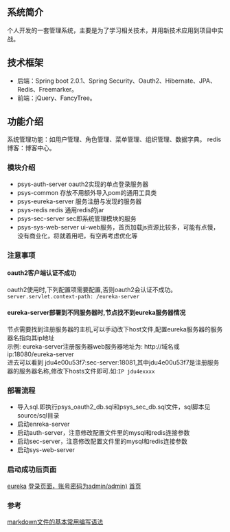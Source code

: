 ## 系统简介
  个人开发的一套管理系统，主要是为了学习相关技术，并用新技术应用到项目中实战。
  
## 技术框架
 * 后端：Spring boot 2.0.1、Spring Security、Oauth2、Hibernate、JPA、Redis、Freemarker。  
 * 前端：jQuery、FancyTree。
 
## 功能介绍
  系统管理功能：如用户管理、角色管理、菜单管理、组织管理、数据字典。
  redis博客：博客中心。 
  
### 模块介绍
* psys-auth-server oauth2实现的单点登录服务器
* psys-common 存放不用额外导入pom的通用工具类
* psys-eureka-server 服务注册与发现的服务器
* psys-redis redis 通用redis的jar    
* psys-sec-server sec即系统管理模块的服务
* psys-sys-web-server ui-web服务，首页加载js资源比较多，可能有点慢，没有商业化，将就着用吧，有空再考虑优化等
  
### 注意事项

#### oauth2客户端认证不成功

oauth2使用时,下列配置项需要配置,否则oauth2会认证不成功。```server.servlet.context-path: /eureka-server```

#### eureka-server部署到不同服务器时,节点找不到eureka服务器情况
节点需要找到注册服务器的主机,可以手动改下host文件,配置eureka服务器的服务器名指向其ip地址  
示例: eureka-server注册服务器web服务器地址为: http://域名或ip:18080/eureka-server  
进去可以看到 jdu4e00u53f7:sec-server:18081,其中jdu4e00u53f7是注册服务器的服务器名称,修改下hosts文件即可.如:```IP jdu4exxxx```

### 部署流程
* 导入sql.即执行psys_oauth2_db.sql和psys_sec_db.sql文件，sql脚本见source/sql目录
* 启动enreka-server
* 启动auth-server，注意修改配置文件里的mysql和redis连接参数
* 启动sec-server，注意修改配置文件里的mysql和redis连接参数
* 启动sys-web-server

### 启动成功后页面
[eureka](http://localhost:18080/eureka-server/)
[登录页面，账号密码为admin/admin)](http://localhost:18090/auth-server/login)
[首页](http://localhost:18091/sys-web-server/index)

### 参考
[markdown文件的基本常用编写语法](https://www.cnblogs.com/liugang-vip/p/6337580.html) 



